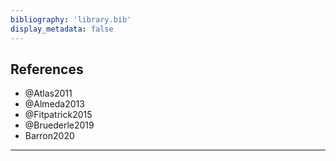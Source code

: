 ```yaml
---
bibliography: 'library.bib'
display_metadata: false
---
```


## References

* @Atlas2011
* @Almeda2013
* @Fitpatrick2015
* @Bruederle2019
* Barron2020

---